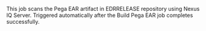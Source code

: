 This job scans the Pega EAR artifact in EDRRELEASE repository using Nexus IQ Server.
Triggered automatically after the Build Pega EAR job completes successfully.
